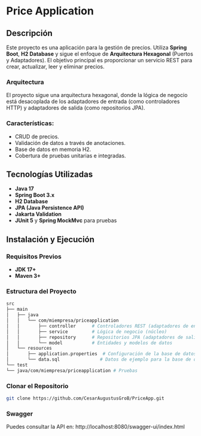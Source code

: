 # Price Application

## Descripción
Este proyecto es una aplicación para la gestión de precios. Utiliza **Spring Boot**, **H2 Database** y sigue el enfoque de **Arquitectura Hexagonal** (Puertos y Adaptadores). El objetivo principal es proporcionar un servicio REST para crear, actualizar, leer y eliminar precios.

### Arquitectura
El proyecto sigue una arquitectura hexagonal, donde la lógica de negocio está desacoplada de los adaptadores de entrada (como controladores HTTP) y adaptadores de salida (como repositorios JPA).

### Características:
- CRUD de precios.
- Validación de datos a través de anotaciones.
- Base de datos en memoria H2.
- Cobertura de pruebas unitarias e integradas.

## Tecnologías Utilizadas
- **Java 17**
- **Spring Boot 3.x**
- **H2 Database**
- **JPA (Java Persistence API)**
- **Jakarta Validation**
- **JUnit 5** y **Spring MockMvc** para pruebas

## Instalación y Ejecución

### Requisitos Previos
- **JDK 17+**
- **Maven 3+**

### Estructura del Proyecto
```bash
src
├── main
│   ├── java
│   │   └── com/miempresa/priceapplication
│   │       ├── controller      # Controladores REST (adaptadores de entrada)
│   │       ├── service         # Lógica de negocio (núcleo)
│   │       ├── repository      # Repositorios JPA (adaptadores de salida)
│   │       └── model           # Entidades y modelos de datos
│   └── resources
│       ├── application.properties  # Configuración de la base de datos H2
│       └── data.sql               # Datos de ejemplo para la base de datos
└── test
└── java/com/miempresa/priceapplication # Pruebas
```

### Clonar el Repositorio
```bash
git clone https://github.com/CesarAugustusGroB/PriceApp.git 
```

### Swagger
Puedes consultar la API en: http://localhost:8080/swagger-ui/index.html
